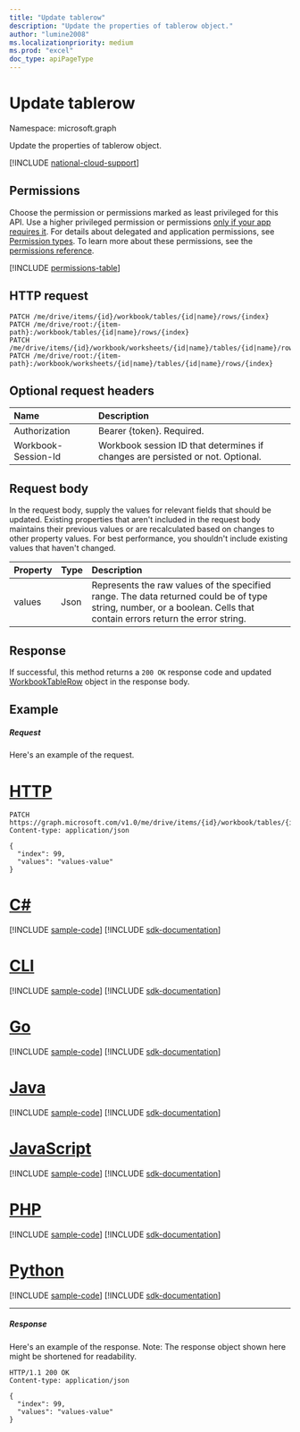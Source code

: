 ```yaml
---
title: "Update tablerow"
description: "Update the properties of tablerow object."
author: "lumine2008"
ms.localizationpriority: medium
ms.prod: "excel"
doc_type: apiPageType
---
```


# Update tablerow

Namespace: microsoft.graph

Update the properties of tablerow object.

[!INCLUDE [national-cloud-support](../../includes/global-us.md)]

## Permissions
Choose the permission or permissions marked as least privileged for this API. Use a higher privileged permission or permissions [only if your app requires it](/graph/permissions-overview#best-practices-for-using-microsoft-graph-permissions). For details about delegated and application permissions, see [Permission types](/graph/permissions-overview#permission-types). To learn more about these permissions, see the [permissions reference](/graph/permissions-reference).

<!-- { "blockType": "permissions", "name": "tablerow_update" } -->
[!INCLUDE [permissions-table](../includes/permissions/tablerow-update-permissions.md)]

## HTTP request
<!-- { "blockType": "ignored" } -->
```http
PATCH /me/drive/items/{id}/workbook/tables/{id|name}/rows/{index}
PATCH /me/drive/root:/{item-path}:/workbook/tables/{id|name}/rows/{index}
PATCH /me/drive/items/{id}/workbook/worksheets/{id|name}/tables/{id|name}/rows/{index}
PATCH /me/drive/root:/{item-path}:/workbook/worksheets/{id|name}/tables/{id|name}/rows/{index}
```
## Optional request headers
| Name       | Description|
|:-----------|:-----------|
| Authorization  | Bearer {token}. Required. |
| Workbook-Session-Id  | Workbook session ID that determines if changes are persisted or not. Optional.|

## Request body
In the request body, supply the values for relevant fields that should be updated. Existing properties that aren't included in the request body maintains their previous values or are recalculated based on changes to other property values. For best performance, you shouldn't include existing values that haven't changed.

| Property	   | Type	|Description|
|:---------------|:--------|:----------|
|values|Json|Represents the raw values of the specified range. The data returned could be of type string, number, or a boolean. Cells that contain errors return the error string.|

## Response

If successful, this method returns a `200 OK` response code and updated [WorkbookTableRow](../resources/workbooktablerow.md) object in the response body.
## Example
##### Request
Here's an example of the request.

# [HTTP](#tab/http)
<!-- {
  "blockType": "request",
  "name": "update_tablerow"
}-->
```http
PATCH https://graph.microsoft.com/v1.0/me/drive/items/{id}/workbook/tables/{id|name}/rows/{index}
Content-type: application/json

{
  "index": 99,
  "values": "values-value"
}
```

# [C#](#tab/csharp)
[!INCLUDE [sample-code](../includes/snippets/csharp/update-tablerow-csharp-snippets.md)]
[!INCLUDE [sdk-documentation](../includes/snippets/snippets-sdk-documentation-link.md)]

# [CLI](#tab/cli)
[!INCLUDE [sample-code](../includes/snippets/cli/update-tablerow-cli-snippets.md)]
[!INCLUDE [sdk-documentation](../includes/snippets/snippets-sdk-documentation-link.md)]

# [Go](#tab/go)
[!INCLUDE [sample-code](../includes/snippets/go/update-tablerow-go-snippets.md)]
[!INCLUDE [sdk-documentation](../includes/snippets/snippets-sdk-documentation-link.md)]

# [Java](#tab/java)
[!INCLUDE [sample-code](../includes/snippets/java/update-tablerow-java-snippets.md)]
[!INCLUDE [sdk-documentation](../includes/snippets/snippets-sdk-documentation-link.md)]

# [JavaScript](#tab/javascript)
[!INCLUDE [sample-code](../includes/snippets/javascript/update-tablerow-javascript-snippets.md)]
[!INCLUDE [sdk-documentation](../includes/snippets/snippets-sdk-documentation-link.md)]

# [PHP](#tab/php)
[!INCLUDE [sample-code](../includes/snippets/php/update-tablerow-php-snippets.md)]
[!INCLUDE [sdk-documentation](../includes/snippets/snippets-sdk-documentation-link.md)]

# [Python](#tab/python)
[!INCLUDE [sample-code](../includes/snippets/python/update-tablerow-python-snippets.md)]
[!INCLUDE [sdk-documentation](../includes/snippets/snippets-sdk-documentation-link.md)]

---

##### Response
Here's an example of the response. Note: The response object shown here might be shortened for readability.
<!-- {
  "blockType": "response",
  "truncated": true,
  "@odata.type": "microsoft.graph.workbookTableRow"
} -->
```http
HTTP/1.1 200 OK
Content-type: application/json

{
  "index": 99,
  "values": "values-value"
}
```

<!-- uuid: 8fcb5dbc-d5aa-4681-8e31-b001d5168d79
2015-10-25 14:57:30 UTC -->
<!-- {
  "type": "#page.annotation",
  "description": "Update tablerow",
  "keywords": "",
  "section": "documentation",
  "tocPath": "",
  "suppressions": [
  ]
}-->

